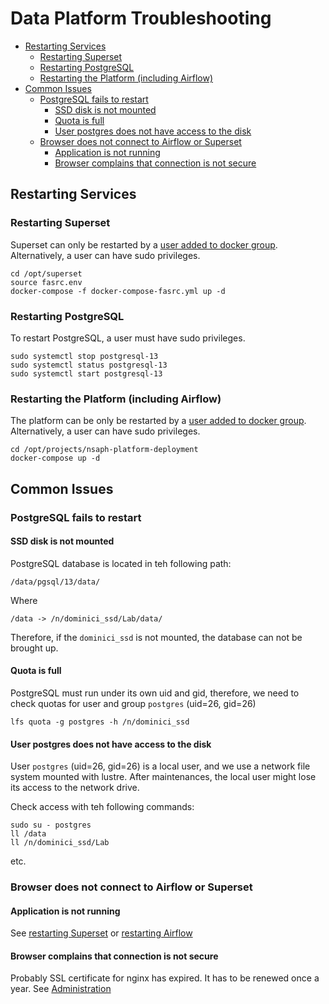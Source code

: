 # Data Platform Troubleshooting

<!-- toc -->

- [Restarting Services](#restarting-services)
  * [Restarting Superset](#restarting-superset)
  * [Restarting PostgreSQL](#restarting-postgresql)
  * [Restarting the Platform (including Airflow)](#restarting-the-platform-including-airflow)
- [Common Issues](#common-issues)
  * [PostgreSQL fails to restart](#postgresql-fails-to-restart)
    + [SSD disk is not mounted](#ssd-disk-is-not-mounted)
    + [Quota is full](#quota-is-full)
    + [User postgres does not have access to the disk](#user-postgres-does-not-have-access-to-the-disk)
  * [Browser does not connect to Airflow or Superset](#browser-does-not-connect-to-airflow-or-superset)
    + [Application is not running](#application-is-not-running)
    + [Browser complains that connection is not secure](#browser-complains-that-connection-is-not-secure)

<!-- tocstop -->

## Restarting Services

### Restarting Superset

Superset can only be restarted by a 
[user added to docker group](https://www.thegeekdiary.com/run-docker-as-a-non-root-user/). 
Alternatively, a user can have sudo privileges.

    cd /opt/superset
    source fasrc.env
    docker-compose -f docker-compose-fasrc.yml up -d

### Restarting PostgreSQL

To restart PostgreSQL, a user must have sudo privileges.

    sudo systemctl stop postgresql-13
    sudo systemctl status postgresql-13
    sudo systemctl start postgresql-13

### Restarting the Platform (including Airflow)

The platform can be only be restarted by a 
[user added to docker group](https://www.thegeekdiary.com/run-docker-as-a-non-root-user/). 
Alternatively, a user can have sudo privileges.

    cd /opt/projects/nsaph-platform-deployment
    docker-compose up -d

## Common Issues

### PostgreSQL fails to restart

#### SSD disk is not mounted

PostgreSQL database is located in teh following path:

    /data/pgsql/13/data/

Where 

    /data -> /n/dominici_ssd/Lab/data/

Therefore, if the `dominici_ssd` is not mounted, the database can 
not be brought up.

#### Quota is full

PostgreSQL must run under its own uid and gid, therefore, we 
need to check quotas for user and group `postgres` (uid=26, gid=26)

    lfs quota -g postgres -h /n/dominici_ssd

#### User postgres does not have access to the disk

User `postgres` (uid=26, gid=26) is a local user, and we use
a network file system mounted with lustre. After maintenances,
the local user might lose its access to the network drive.

Check access with teh following commands:

    sudo su - postgres
    ll /data
    ll /n/dominici_ssd/Lab

etc.
           
### Browser does not connect to Airflow or Superset 

#### Application is not running

See [restarting Superset](#restarting-superset) or 
[restarting Airflow](#restarting-the-platform-including-airflow)

#### Browser complains that connection is not secure

Probably SSL certificate for nginx has expired. It has to be renewed once
a year. See 
[Administration](Administration.md#nginx-http-server-ssl-certificates)
